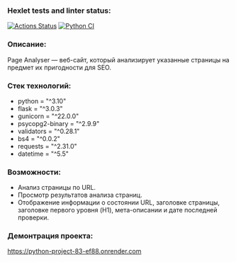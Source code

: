 ### Hexlet tests and linter status:
[![Actions Status](https://github.com/LuybovB/python-project-83/actions/workflows/hexlet-check.yml/badge.svg)](https://github.com/LuybovB/python-project-83/actions)
[![Python CI](https://github.com/LuybovB/python-project-83/actions/workflows/pyci.yml/badge.svg)](https://github.com/LuybovB/python-project-83/actions/workflows/pyci.yml)


### Описание:
Page Analyser — веб-сайт, который анализирует указанные страницы на предмет их пригодности для SEO.


### Стек технологий:
* python = "^3.10"
* flask = "^3.0.3"
* gunicorn = "^22.0.0"
* psycopg2-binary = "^2.9.9"
* validators = "^0.28.1"
* bs4 = "^0.0.2"
* requests = "^2.31.0"
* datetime = "^5.5"

### Возможности:

* Анализ страницы по URL.
* Просмотр результатов анализа страниц.
* Отображение информации о состоянии URL, заголовке страницы, заголовке первого уровня (H1), мета-описании и дате последней проверки.


### Демонтрация проекта:
https://python-project-83-ef88.onrender.com
